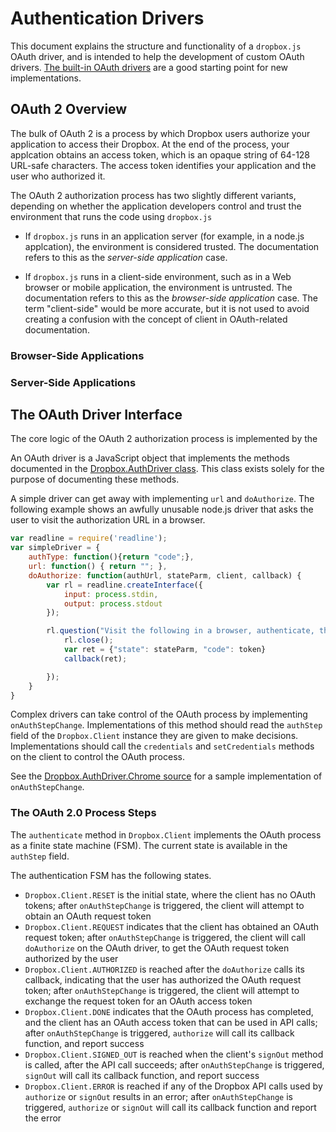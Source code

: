 # Authentication Drivers

This document explains the structure and functionality of a `dropbox.js` OAuth
driver, and is intended to help the development of custom OAuth drivers.
[The built-in OAuth drivers](builtin_drivers.md) are a good starting point for
new implementations.


## OAuth 2 Overview

The bulk of OAuth 2 is a process by which Dropbox users authorize your
application to access their Dropbox. At the end of the process, your applcation
obtains an access token, which is an opaque string of 64-128 URL-safe
characters. The access token identifies your application and the user who
authorized it.

The OAuth 2 authorization process has two slightly different variants,
depending on whether the application developers control and trust the
environment that runs the code using `dropbox.js`

* If `dropbox.js` runs in an application server (for example, in a node.js
  applcation), the environment is considered trusted. The documentation refers
  to this as the _server-side application_ case.

* If `dropbox.js` runs in a client-side environment, such as in a Web browser
  or mobile application, the environment is untrusted. The documentation refers
  to this as the _browser-side application_ case. The term "client-side" would
  be more accurate, but it is not used to avoid creating a confusion with the
  concept of client in OAuth-related documentation.

### Browser-Side Applications



### Server-Side Applications




## The OAuth Driver Interface

The core logic of the OAuth 2 authorization process is implemented by the

An OAuth driver is a JavaScript object that implements the methods documented
in the
[Dropbox.AuthDriver class](http://coffeedoc.info/github/dropbox/dropbox-js/master/classes/Dropbox/AuthDriver.html).
This class exists solely for the purpose of documenting these methods.

A simple driver can get away with implementing `url` and `doAuthorize`. The
following example shows an awfully unusable node.js driver that asks the user
to visit the authorization URL in a browser.

```javascript
var readline = require('readline');
var simpleDriver = {
    authType: function(){return "code";},
    url: function() { return ""; },
    doAuthorize: function(authUrl, stateParm, client, callback) {
        var rl = readline.createInterface({
            input: process.stdin,
            output: process.stdout
        });

        rl.question("Visit the following in a browser, authenticate, then paste the code provided by dropbox. " + authUrl, function(token) {
            rl.close();
            var ret = {"state": stateParm, "code": token}
            callback(ret);

        });
    }
}

```

Complex drivers can take control of the OAuth process by implementing
`onAuthStepChange`. Implementations of this method should read the `authStep`
field of the `Dropbox.Client` instance they are given to make decisions.
Implementations should call the `credentials` and `setCredentials` methods on
the client to control the OAuth process.

See the
[Dropbox.AuthDriver.Chrome source](../src/auth_driver/chrome.coffee)
for a sample implementation of `onAuthStepChange`.


### The OAuth 2.0 Process Steps

The `authenticate` method in `Dropbox.Client` implements the OAuth process as a
finite state machine (FSM). The current state is available in the `authStep`
field.

The authentication FSM has the following states.

* `Dropbox.Client.RESET` is the initial state, where the client has no OAuth
tokens; after `onAuthStepChange` is triggered, the client will attempt to
obtain an OAuth request token
* `Dropbox.Client.REQUEST` indicates that the client has obtained an OAuth
request token; after `onAuthStepChange` is triggered, the client will call
`doAuthorize` on the OAuth driver, to get the OAuth request token authorized by
the user
* `Dropbox.Client.AUTHORIZED` is reached after the `doAuthorize` calls its
callback, indicating that the user has authorized the OAuth request token;
after `onAuthStepChange` is triggered, the client will attempt to exchange the
request token for an OAuth access token
* `Dropbox.Client.DONE` indicates that the OAuth process has completed, and the
client has an OAuth access token that can be used in API calls; after
`onAuthStepChange` is triggered, `authorize` will call its callback function,
and report success
* `Dropbox.Client.SIGNED_OUT` is reached when the client's `signOut` method is
called, after the API call succeeds; after `onAuthStepChange` is triggered,
`signOut` will call its callback function, and report success
* `Dropbox.Client.ERROR` is reached if any of the Dropbox API calls used by
`authorize` or `signOut` results in an error; after `onAuthStepChange` is
triggered, `authorize` or `signOut` will call its callback function and report
the error


